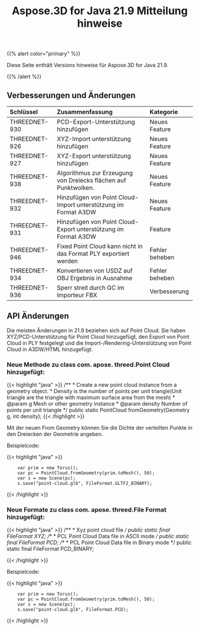 ﻿---
title: Aspose.3D for Java 21.9 Mitteilung hinweise
type: docs
weight: 4
url: /de/java/aspose-3d-for-java-21-9-release-notes/
---
{{% alert color="primary" %}}

Diese Seite enthält Versions hinweise für Aspose.3D for Java 21.9.

{{% /alert %}}
## **Verbesserungen und Änderungen**

|**Schlüssel**|**Zusammenfassung**|**Kategorie**|
|:- |:- |:- |
|THREEDNET-930 |PCD-Export-Unterstützung hinzufügen|Neues Feature|
|THREEDNET-926 |XYZ-Import unterstützung hinzufügen|Neues Feature|
|THREEDNET-927 |XYZ-Export unterstützung hinzufügen|Neues Feature|
|THREEDNET-938 |Algorithmus zur Erzeugung von Dreiecks flächen auf Punktwolken.|Neues Feature|
|THREEDNET-932 |Hinzufügen von Point Cloud-Import unterstützung im Format A3DW|Neues Feature|
|THREEDNET-931 |Hinzufügen von Point Cloud-Export unterstützung im Format A3DW|Feature|
|THREEDNET-946 |Fixed Point Cloud kann nicht in das Format PLY exportiert werden|Fehler beheben|
|THREEDNET-934 |Konvertieren von USDZ auf OBJ Ergebnis in Ausnahme|Fehler beheben|
|THREEDNET-936 |Sperr streit durch GC im Importeur FBX|Verbesserung|


## API Änderungen ##


Die meisten Änderungen in 21.9 beziehen sich auf Point Cloud. Sie haben XYZ/PCD-Unterstützung für Point Cloud hinzugefügt, den Export von Point Cloud in PLY festgelegt und die Import-/Rendering-Unterstützung von Point Cloud in A3DW/HTML hinzugefügt.


### Neue Methode zu class com. apose. threed.Point Cloud hinzugefügt:

{{< highlight "java" >}}
    /**
     * Create a new point cloud instance from a geometry object.
     * Density is the number of points per unit triangle(Unit triangle are the triangle with maximum surface area from the mesh)
     * @param g Mesh or other geometry instance
     * @param density Number of points per unit triangle
     */
    public static PointCloud fromGeometry(Geometry g, int density);
{{< /highlight >}}


Mit der neuen From Geometry können Sie die Dichte der verteilten Punkte in den Dreiecken der Geometrie angeben.

Beispielcode:

{{< highlight "java" >}}

        var prim = new Torus();
        var pc = PointCloud.fromGeometry(prim.toMesh(), 50);
        var s = new Scene(pc);
        s.save("point-cloud.glb", FileFormat.GLTF2_BINARY);

{{< /highlight >}}


### Neue Formate zu class com. apose. threed.File Format hinzugefügt:

{{< highlight "java" >}}
    /**
     * Xyz point cloud file
     */
    public static final FileFormat XYZ;
    /**
     * PCL Point Cloud Data file in ASCII mode
     */
    public static final FileFormat PCD;
    /**
     * PCL Point Cloud Data file in Binary mode
     */
    public static final FileFormat PCD_BINARY;

{{< /highlight >}}


Beispielcode:

{{< highlight "java" >}}

        var prim = new Torus();
        var pc = PointCloud.fromGeometry(prim.toMesh(), 50);
        var s = new Scene(pc);
        s.save("point-cloud.glb", FileFormat.PCD);

{{< /highlight >}}